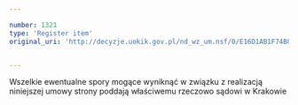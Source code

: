```yaml
---

number: 1321
type: 'Register item'
original_uri: 'http://decyzje.uokik.gov.pl/nd_wz_um.nsf/0/E16D1AB1F74B8EFBC12573EE00448F21?OpenDocument'


---
```


Wszelkie ewentualne spory mogące wyniknąć w związku z realizacją niniejszej umowy strony poddają właściwemu rzeczowo sądowi w Krakowie
